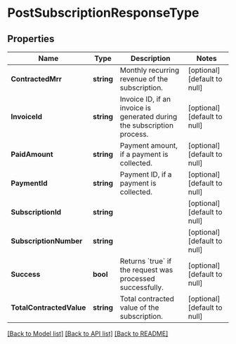 # PostSubscriptionResponseType

## Properties
Name | Type | Description | Notes
------------ | ------------- | ------------- | -------------
**ContractedMrr** | **string** | Monthly recurring revenue of the subscription.  | [optional] [default to null]
**InvoiceId** | **string** | Invoice ID, if an invoice is generated during the subscription process.  | [optional] [default to null]
**PaidAmount** | **string** | Payment amount, if a payment is collected.  | [optional] [default to null]
**PaymentId** | **string** | Payment ID, if a payment is collected.  | [optional] [default to null]
**SubscriptionId** | **string** |  | [optional] [default to null]
**SubscriptionNumber** | **string** |  | [optional] [default to null]
**Success** | **bool** | Returns &#x60;true&#x60; if the request was processed successfully.  | [optional] [default to null]
**TotalContractedValue** | **string** | Total contracted value of the subscription.  | [optional] [default to null]

[[Back to Model list]](../README.md#documentation-for-models) [[Back to API list]](../README.md#documentation-for-api-endpoints) [[Back to README]](../README.md)


